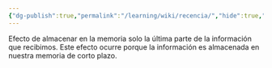 ```yaml
---
{"dg-publish":true,"permalink":"/learning/wiki/recencia/","hide":true,"created":"2024-02-27T22:51","updated":"2024-03-16T16:15"}
---
```


Efecto de almacenar en la memoria solo la última parte de la información que recibimos. Este efecto ocurre porque la información es almacenada en nuestra memoria de corto plazo.
